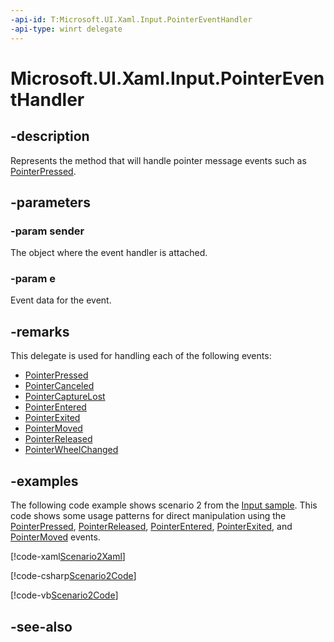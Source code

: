 ```yaml
---
-api-id: T:Microsoft.UI.Xaml.Input.PointerEventHandler
-api-type: winrt delegate
---
```

<!-- Delegate syntax.
public delegate void PointerEventHandler(System.Object sender, Microsoft.UI.Xaml.Input.PointerRoutedEventArgs e)
-->
# Microsoft.UI.Xaml.Input.PointerEventHandler

## -description
Represents the method that will handle pointer message events such as [PointerPressed](../microsoft.ui.xaml/uielement_pointerpressed.md).

## -parameters
### -param sender
The object where the event handler is attached.

### -param e
Event data for the event.


## -remarks
This delegate is used for handling each of the following events:


+ [PointerPressed](../microsoft.ui.xaml/uielement_pointerpressed.md)
+ [PointerCanceled](../microsoft.ui.xaml/uielement_pointercanceled.md)
+ [PointerCaptureLost](../microsoft.ui.xaml/uielement_pointercapturelost.md)
+ [PointerEntered](../microsoft.ui.xaml/uielement_pointerentered.md)
+ [PointerExited](../microsoft.ui.xaml/uielement_pointerexited.md)
+ [PointerMoved](../microsoft.ui.xaml/uielement_pointermoved.md)
+ [PointerReleased](../microsoft.ui.xaml/uielement_pointerreleased.md)
+ [PointerWheelChanged](../microsoft.ui.xaml/uielement_pointerwheelchanged.md)


## -examples
The following code example shows scenario 2 from the [Input sample](https://github.com/microsoftarchive/msdn-code-gallery-microsoft/tree/411c271e537727d737a53fa2cbe99eaecac00cc0/Official%20Windows%20Platform%20Sample/Input%20XAML%20user%20input%20events%20sample). This code shows some usage patterns for direct manipulation using the [PointerPressed](../microsoft.ui.xaml/uielement_pointerpressed.md), [PointerReleased](../microsoft.ui.xaml/uielement_pointerreleased.md), [PointerEntered](../microsoft.ui.xaml/uielement_pointerentered.md), [PointerExited](../microsoft.ui.xaml/uielement_pointerexited.md), and [PointerMoved](../microsoft.ui.xaml/uielement_pointermoved.md) events.



[!code-xaml[Scenario2Xaml](../microsoft.ui.xaml/code/input/csharp/Scenario2.xaml#SnippetScenario2Xaml)]

[!code-csharp[Scenario2Code](../microsoft.ui.xaml/code/input/csharp/Scenario2.xaml.cs#SnippetScenario2Code)]

[!code-vb[Scenario2Code](../microsoft.ui.xaml/code/input/vbnet/Scenario2.xaml.vb#SnippetScenario2Code)]


## -see-also
